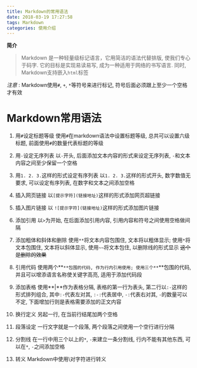 ```yaml
---
title: Markdown的常用语法
date: 2018-03-19 17:27:58
tags: Markdown
categories: 使用介绍
---
```


**简介**

> Markdown 是一种轻量级标记语言，它用简洁的语法代替排版, 使我们专心于码字. 它的目标是实现易读易写, 成为一种适用于网络的书写语言. 同时, Markdown支持嵌入`html`标签

*注意* : Markdown使用`#`, `+`, `*`等符号来进行标记, 符号后面必须跟上至少一个空格才有效

# Markdown常用语法

1. 用`#`设定标题等级
使用`#`在markdown语法中设置标题等级, 总共可以设置六级标题, 前面使用`#`的数量代表标题的等级

2. 用`-`设定无序列表
以`-`开头, 后面添加文本内容的形式来设定无序列表, `-`和文本内容之间至少保留一个空格

3. 用`1. 2. 3.`这样的形式设定有序列表
以`1. 2. 3.`这样的形式开头, 数字数值无要求, 可以设定有序列表, 在数字和文本之间添加空格

4. 插入网页链接
以`[提示字符](链接地址)`这样的形式添加网页超链接

5. 插入图片链接
以 `![提示字符](链接地址)`这样的形式添加图片链接

6. 添加引用
以`>`为开始, 在后面添加引用内容, 引用内容和符号之间使用空格做间隔

7. 添加粗体和斜体和删除
使用`**`将文本内容包围住, 文本将以粗体显示; 使用`*`将文本包围住, 文本将以斜体显示, 使用`~~`将文本包住, 以删除线的形式显示
~~这个是删除的效果~~

8. 引用代码
使用两个**`**包围的代码, 作为行内引用使用; 使用三个**`**包围的代码, 并且可以增添语言名称使关键字高亮, 适用于添加代码段

9. 添加表格
使用**|**作为表格分隔, 表格的第一行为表头, 第二行以`:-`这样的形式排列组合, 其中`:-`代表左对其, `:-:`代表居中, `-:`代表右对其, `-`的数量可以不定, 下面增加行则是表格需要添加的正文内容

10. 换行定义
另起一行, 在当前行结尾加两个空格

10. 段落设定
一行文字就是一个段落, 两个段落之间使用一个空行进行分隔

11. 分割线
在一行中用三个以上的`*`, `-`来建立一条分割线, 行内不能有其他东西, 可以在`*`, `-`之间添加空格

12. 转义
Markdown中使用\\对字符进行转义

